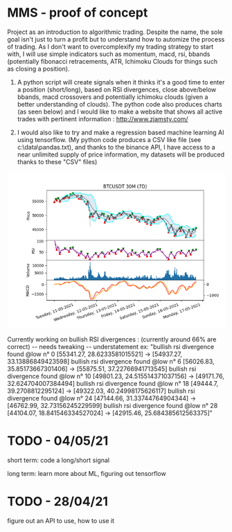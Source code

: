 # MMS - proof of concept
Project as an introduction to algorithmic trading. Despite the name, the sole goal isn't just to turn a profit but to understand how to automize the process of trading.
As I don't want to overcomplexify my trading strategy to start with, I will use simple indicators such as momentum, macd, rsi, bbands (potentially fibonacci
retracements, ATR, Ichimoku Clouds for things such as closing a position). 

1) A python script will create signals when it thinks it's a good time to enter a position (short/long), based on RSI divergences, close above/below bbands, macd crossovers and potentially ichimoku clouds (given a better understanding of clouds).
The python code also produces charts (as seen below) and I would like to make a website that shows all active trades with pertinent information : http://www.zjamsty.com/

2) I would also like to try and make a regression based machine learning AI using tensorflow. (My python code produces a CSV like file (see c:\data\pandas.txt), and thanks to the binance API, I have access to a near unlimited supply of price information, my datasets will be produced thanks to these "CSV" files)

![most recent chart](https://github.com/tindll/mms/blob/main/chart.png)



Currently working on bullish RSI divergences : (currently around 66% are correct) -- needs tweaking -- understatement
ex: "bullish rsi divergence found @low n° 0
[55341.27, 28.6233581015521] ->
[54937.27, 33.13886849423598]
bullish rsi divergence found @low n° 6
[56026.83, 35.85173667301406] ->
[55875.51, 37.22766941713545]
bullish rsi divergence found @low n° 10
[49801.23, 24.515514371037156] ->
[49171.76, 32.624704007384494]
bullish rsi divergence found @low n° 18
[49444.7, 39.2708812295124] ->
[49322.03, 40.24998175626117]
bullish rsi divergence found @low n° 24
[47144.66, 31.33744764904344] ->
[46762.99, 32.73156245229599]
bullish rsi divergence found @low n° 28
[44104.07, 18.841546334527024] ->
[42915.46, 25.684385612563375]"


# TODO - 04/05/21
short term: code a long/short signal

long term: learn more about ML, figuring out tensorflow

# TODO - 28/04/21
figure out an API to use, how to use it

